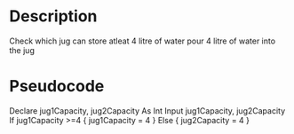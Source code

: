 # Description

Check which jug can store atleat 4 litre of water
pour 4 litre of water into the jug

# Pseudocode

Declare jug1Capacity, jug2Capacity As Int
Input jug1Capacity, jug2Capacity
If jug1Capacity >=4 {
  jug1Capacity = 4
}
Else {
  jug2Capacity = 4
}
